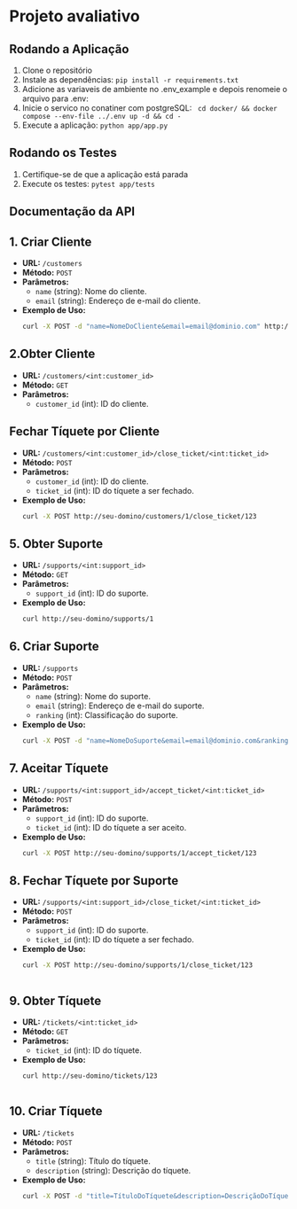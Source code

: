# Projeto avaliativo

## Rodando a Aplicação

1. Clone o repositório 
2. Instale as dependências: `pip install -r requirements.txt`
2. Adicione as variaveis de ambiente no .env_example e depois renomeie o arquivo para .env: 
2. Inicie o servico no conatiner com postgreSQL: ` cd docker/ && docker compose --env-file ../.env up -d && cd -`
3. Execute a aplicação: `python app/app.py`

## Rodando os Testes

1. Certifique-se de que a aplicação está parada
2. Execute os testes: `pytest app/tests`


## Documentação da API

## 1. Criar Cliente
- **URL:** `/customers`
- **Método:** `POST`
- **Parâmetros:**
  - `name` (string): Nome do cliente.
  - `email` (string): Endereço de e-mail do cliente.
- **Exemplo de Uso:**
  ```bash
  curl -X POST -d "name=NomeDoCliente&email=email@dominio.com" http://seu-domino/customers
  

## 2.Obter Cliente


*   **URL:** `/customers/<int:customer_id>`
*   **Método:** `GET`
*   **Parâmetros:**
    *   `customer_id` (int): ID do cliente.


## Fechar Tíquete por Cliente

- **URL:** `/customers/<int:customer_id>/close_ticket/<int:ticket_id>`
- **Método:** `POST`
- **Parâmetros:**
  - `customer_id` (int): ID do cliente.
  - `ticket_id` (int): ID do tíquete a ser fechado.
- **Exemplo de Uso:**
  ```bash
  curl -X POST http://seu-domino/customers/1/close_ticket/123


## 5. Obter Suporte

- **URL:** `/supports/<int:support_id>`
- **Método:** `GET`
- **Parâmetros:**
  - `support_id` (int): ID do suporte.
- **Exemplo de Uso:**
  ```bash
  curl http://seu-domino/supports/1
  

 ## 6. Criar Suporte

- **URL:** `/supports`
- **Método:** `POST`
- **Parâmetros:**
  - `name` (string): Nome do suporte.
  - `email` (string): Endereço de e-mail do suporte.
  - `ranking` (int): Classificação do suporte.
- **Exemplo de Uso:**
  ```bash
  curl -X POST -d "name=NomeDoSuporte&email=email@dominio.com&ranking=5" http://seu-domino/supports 

## 7. Aceitar Tíquete

- **URL:** `/supports/<int:support_id>/accept_ticket/<int:ticket_id>`
- **Método:** `POST`
- **Parâmetros:**
  - `support_id` (int): ID do suporte.
  - `ticket_id` (int): ID do tíquete a ser aceito.
- **Exemplo de Uso:**
  ```bash
  curl -X POST http://seu-domino/supports/1/accept_ticket/123
  

## 8. Fechar Tíquete por Suporte

- **URL:** `/supports/<int:support_id>/close_ticket/<int:ticket_id>`
- **Método:** `POST`
- **Parâmetros:**
  - `support_id` (int): ID do suporte.
  - `ticket_id` (int): ID do tíquete a ser fechado.
- **Exemplo de Uso:**
  ```bash
  curl -X POST http://seu-domino/supports/1/close_ticket/123
  


## 9. Obter Tíquete

- **URL:** `/tickets/<int:ticket_id>`
- **Método:** `GET`
- **Parâmetros:**
  - `ticket_id` (int): ID do tíquete.
- **Exemplo de Uso:**
  ```bash
  curl http://seu-domino/tickets/123
  


## 10. Criar Tíquete

- **URL:** `/tickets`
- **Método:** `POST`
- **Parâmetros:**
  - `title` (string): Título do tíquete.
  - `description` (string): Descrição do tíquete.
- **Exemplo de Uso:**
  ```bash
  curl -X POST -d "title=TítuloDoTíquete&description=DescriçãoDoTíquete" http://seu-domino/tickets
